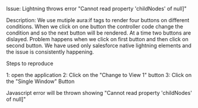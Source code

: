 Issue: Lightning throws error  "Cannot read property 'childNodes' of null]"

Description: We use mutiple aura:if  tags to render four buttons on different conditions. When we click on one button the controller code change the condition and so the next button will be rendered. At a time two buttons are dislayed. Problem happens when we click on first button and then click on second button. We have used only salesforce native lightning elements and the issue is consistently happening.

Steps to reproduce

 1: open the application
 2: Click on the "Change to View 1" button
 3: Click on the "Single Window" Button
 
 Javascript error will be thrown showing "Cannot read property 'childNodes' of null]"